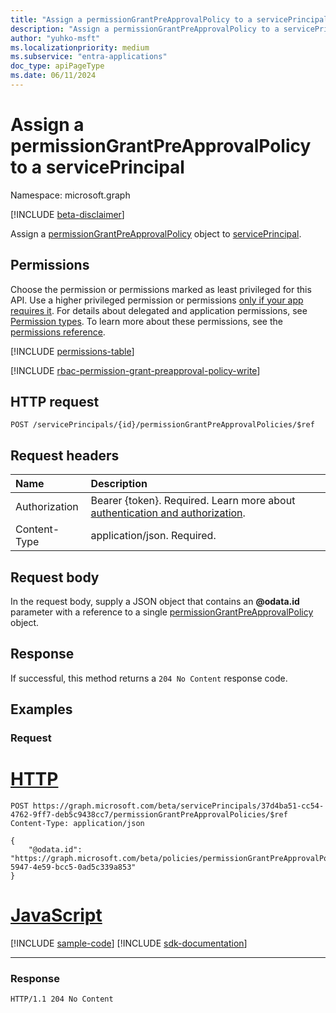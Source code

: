 ```yaml
---
title: "Assign a permissionGrantPreApprovalPolicy to a servicePrincipal"
description: "Assign a permissionGrantPreApprovalPolicy to a servicePrincipal."
author: "yuhko-msft"
ms.localizationpriority: medium
ms.subservice: "entra-applications"
doc_type: apiPageType
ms.date: 06/11/2024
---
```


# Assign a permissionGrantPreApprovalPolicy to a servicePrincipal
Namespace: microsoft.graph

[!INCLUDE [beta-disclaimer](../../includes/beta-disclaimer.md)]

Assign a [permissionGrantPreApprovalPolicy](../resources/permissiongrantpreapprovalpolicy.md) object to [servicePrincipal](../resources/serviceprincipal.md).

## Permissions
Choose the permission or permissions marked as least privileged for this API. Use a higher privileged permission or permissions [only if your app requires it](/graph/permissions-overview#best-practices-for-using-microsoft-graph-permissions). For details about delegated and application permissions, see [Permission types](/graph/permissions-overview#permission-types). To learn more about these permissions, see the [permissions reference](/graph/permissions-reference).

<!-- { "blockType": "permissions", "name": "serviceprincipal_post_permissiongrantpreapprovalpolicies" } -->
[!INCLUDE [permissions-table](../includes/permissions/serviceprincipal-post-permissiongrantpreapprovalpolicies-permissions.md)]

[!INCLUDE [rbac-permission-grant-preapproval-policy-write](../includes/rbac-for-apis/rbac-permission-grant-preapproval-policy-write.md)]

## HTTP request

<!-- {
  "blockType": "ignored"
}
-->
``` http
POST /servicePrincipals/{id}/permissionGrantPreApprovalPolicies/$ref
```

## Request headers
|Name|Description|
|:---|:---|
|Authorization|Bearer {token}. Required. Learn more about [authentication and authorization](/graph/auth/auth-concepts).|
|Content-Type|application/json. Required.|

## Request body
In the request body, supply a JSON object that contains an **@odata.id** parameter with a reference to a single [permissionGrantPreApprovalPolicy](../resources/permissiongrantpreapprovalpolicy.md) object.

## Response

If successful, this method returns a `204 No Content` response code.

## Examples

### Request
# [HTTP](#tab/http)
<!-- {
  "blockType": "request",
  "name": "serviceprincipal_assign_permissionGrantPreApprovalPolicies"
}
-->
``` http
POST https://graph.microsoft.com/beta/servicePrincipals/37d4ba51-cc54-4762-9ff7-deb5c9438cc7/permissionGrantPreApprovalPolicies/$ref
Content-Type: application/json

{
    "@odata.id": "https://graph.microsoft.com/beta/policies/permissionGrantPreApprovalPolicies/71ba13dc-5947-4e59-bcc5-0ad5c339a853"
}
```

# [JavaScript](#tab/javascript)
[!INCLUDE [sample-code](../includes/snippets/javascript/serviceprincipal-assign-permissiongrantpreapprovalpolicies-javascript-snippets.md)]
[!INCLUDE [sdk-documentation](../includes/snippets/snippets-sdk-documentation-link.md)]

---

### Response
<!-- {
  "blockType": "response"
} -->
``` http
HTTP/1.1 204 No Content
```
